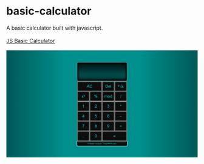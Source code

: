 # basic-calculator
A basic calculator built with javascript.
<br><br>
<a href="" target="_blank">JS Basic Calculator</a>
<br><br>
<a href=""><img src="https://github.com/DobarBREND/basic-calculator/blob/main/js-calculator.PNG" alt="A Basic JS Calculator"></a>
